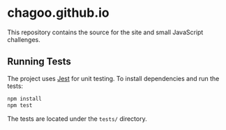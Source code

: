 # chagoo.github.io

This repository contains the source for the site and small JavaScript challenges.

## Running Tests

The project uses [Jest](https://jestjs.io/) for unit testing. To install dependencies and run the tests:

```bash
npm install
npm test
```

The tests are located under the `tests/` directory.
